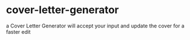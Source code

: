 # cover-letter-generator
a Cover Letter Generator will accept your input and update the cover for a faster edit
